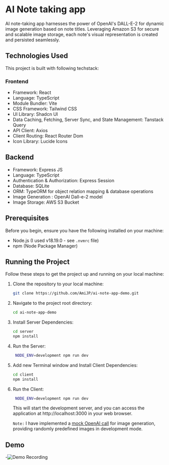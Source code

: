 # AI Note taking app

AI note-taking app harnesses the power of OpenAI's DALL-E-2 for dynamic image generation based on note titles. Leveraging Amazon S3 for secure and scalable image storage, each note's visual representation is created and persisted seamlessly.

## Technologies Used

This project is built with following techstack:

### Frontend

- Framework: React
- Language: TypeScript
- Module Bundler: Vite
- CSS Framework: Tailwind CSS
- UI Library: Shadcn UI
- Data Caching, Fetching, Server Sync, and State Management: Tanstack Query
- API Client: Axios
- Client Routing: React Router Dom
- Icon Library: Lucide Icons

## Backend

- Framework: Express JS
- Language: TypeScript
- Authentication & Authorization: Express Session
- Database: SQLite
- ORM: TypeORM for object relation mapping & database operations
- Image Generation : OpenAI Dall-e-2 model
- Image Storage: AWS S3 Bucket

## Prerequisites

Before you begin, ensure you have the following installed on your machine:

- Node.js (I used v18.19.0 - see `.nvmrc` file)
- npm (Node Package Manager)

## Running the Project

Follow these steps to get the project up and running on your local machine:

1. Clone the repository to your local machine:

   ```bash
   git clone https://github.com/AmiJP/ai-note-app-demo.git
   ```

2. Navigate to the project root directory:

   ```bash
   cd ai-note-app-demo
   ```

3. Install Server Dependencies:

   ```bash
   cd server
   npm install
   ```

4. Run the Server:

   ```bash
    NODE_ENV=development npm run dev
   ```

5. Add new Terminal window and Install Client Dependencies:

   ```bash
   cd client
   npm install
   ```

6. Run the Client:

   ```bash
    NODE_ENV=development npm run dev
   ```

   This will start the development server, and you can access the application at http://localhost:3000 in your web browser.

   `Note:` I have implemented a [mock OpenAI call](/server/src/utils/getMockImage.ts) for image generation, providing randomly predefined images in development mode.

## Demo

-![Demo Recording](https://github.com/AmiJP/openhouseAi-coding-exercise/assets/128651055/0e637692-d72b-4bb3-9d5e-04ed16411ace)
